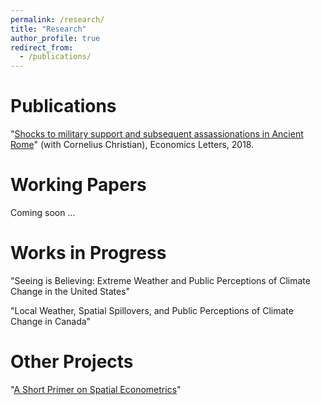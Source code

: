 ```yaml
---
permalink: /research/
title: "Research"
author_profile: true
redirect_from: 
  - /publications/
---
```


Publications
======
"[Shocks to military support and subsequent assassionations in Ancient Rome](https://www.sciencedirect.com/science/article/abs/pii/S0165176518302532)" (with Cornelius Christian), Economics Letters, 2018. 


Working Papers
======
Coming soon ...


Works in Progress
======
"Seeing is Believing: Extreme Weather and Public Perceptions of Climate Change in the United States" 

"Local Weather, Spatial Spillovers, and Public Perceptions of Climate Change in Canada"




Other Projects
======
"[A Short Primer on Spatial Econometrics](https://liamselbourne.github.io/files/Spatial_Metrics.pdf)"


